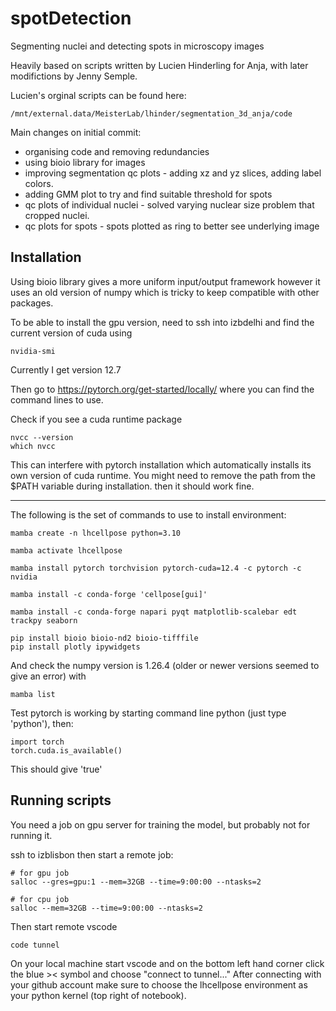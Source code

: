 # spotDetection
Segmenting nuclei and detecting spots in microscopy images

Heavily based on scripts written by Lucien Hinderling for Anja, with later modifictions by Jenny Semple.

Lucien's orginal scripts can be found here:

```
/mnt/external.data/MeisterLab/lhinder/segmentation_3d_anja/code
```

Main changes on initial commit:
- organising code and removing redundancies
- using bioio library for images
- improving segmentation qc plots - adding xz and yz slices, adding label colors.
- adding GMM plot to try and find suitable threshold for spots
- qc plots of individual nuclei - solved varying nuclear size problem that cropped nuclei.
- qc plots for spots - spots plotted as ring to better see underlying image

## Installation

Using bioio library gives a more uniform input/output framework however it uses an old version of numpy which is tricky to keep compatible with other packages.

To be able to install the gpu version, need to ssh into izbdelhi and find the current version of cuda using

```
nvidia-smi
```
Currently I get version 12.7 

Then go to https://pytorch.org/get-started/locally/ where you can find the command lines to use.

Check if you see a cuda runtime package

```
nvcc --version
which nvcc
```
This can interfere with pytorch installation which automatically installs its own version of cuda runtime.
You might need to remove the path from the $PATH variable during installation. then it should work fine.

-----------------

The following is the set of commands to use to install environment:

```
mamba create -n lhcellpose python=3.10

mamba activate lhcellpose

mamba install pytorch torchvision pytorch-cuda=12.4 -c pytorch -c nvidia

mamba install -c conda-forge 'cellpose[gui]'

mamba install -c conda-forge napari pyqt matplotlib-scalebar edt trackpy seaborn

pip install bioio bioio-nd2 bioio-tifffile
pip install plotly ipywidgets

```

And check the numpy version is 1.26.4 (older or newer versions seemed to give an error) with

```
mamba list
```

Test pytorch is working by starting command line python (just type 'python'), then:
```
import torch
torch.cuda.is_available()
```
This should give 'true'


## Running scripts

You need a job on gpu server for training the model, but probably not for running it.

ssh to izblisbon then start a remote job:

```
# for gpu job
salloc --gres=gpu:1 --mem=32GB --time=9:00:00 --ntasks=2

# for cpu job
salloc --mem=32GB --time=9:00:00 --ntasks=2
```

Then start remote vscode

```
code tunnel
```

On your local machine start vscode and on the bottom left hand corner click the blue >< symbol and choose "connect to tunnel..."
After connecting with your github account make sure to choose the lhcellpose environment as your python kernel (top right of notebook). 
